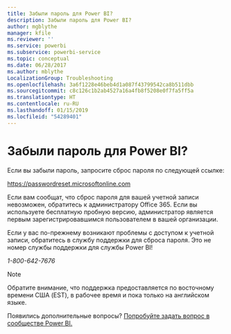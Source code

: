 ```yaml
---
title: Забыли пароль для Power BI?
description: Забыли пароль для Power BI?
author: mgblythe
manager: kfile
ms.reviewer: ''
ms.service: powerbi
ms.subservice: powerbi-service
ms.topic: conceptual
ms.date: 06/28/2017
ms.author: mblythe
LocalizationGroup: Troubleshooting
ms.openlocfilehash: 3a6f1228e46beb4d1a087f43799542ca8b511dbb
ms.sourcegitcommit: c8c126c1b2ab4527a16a4fb8f5208e0f7fa5ff5a
ms.translationtype: HT
ms.contentlocale: ru-RU
ms.lasthandoff: 01/15/2019
ms.locfileid: "54289401"
---
```

# <a name="forgot-your-password-for-power-bi"></a>Забыли пароль для Power BI?
Если вы забыли пароль, запросите сброс пароля по следующей ссылке:

<https://passwordreset.microsoftonline.com>

Если вам сообщат, что сброс пароля для вашей учетной записи невозможен, обратитесь к администратору Office 365. Если вы используете бесплатную пробную версию, администратор является первым зарегистрировавшимся пользователем в вашей организации.

Если у вас по-прежнему возникают проблемы с доступом к учетной записи, обратитесь в службу поддержки для сброса пароля. Это не номер службы поддержки для службы Power BI!

*1-800-642-7676*

> [!NOTE]
> Обратите внимание, что поддержка предоставляется по восточному времени США (EST), в рабочее время и пока только на английском языке.
> 
> 

Появились дополнительные вопросы? [Попробуйте задать вопрос в сообществе Power BI.](http://community.powerbi.com/)

